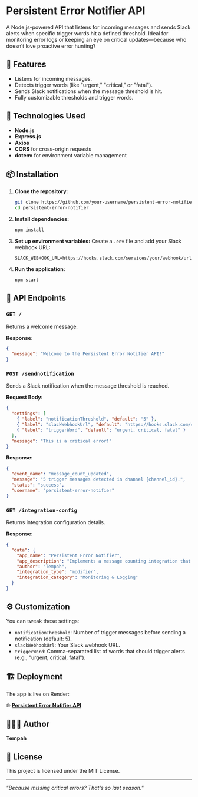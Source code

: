 # Persistent Error Notifier API

A Node.js-powered API that listens for incoming messages and sends Slack alerts when specific trigger words hit a defined threshold. Ideal for monitoring error logs or keeping an eye on critical updates—because who doesn’t love proactive error hunting?

## 🚀 Features

- Listens for incoming messages.
- Detects trigger words (like "urgent," "critical," or "fatal").
- Sends Slack notifications when the message threshold is hit.
- Fully customizable thresholds and trigger words.

## 🔧 Technologies Used

- **Node.js**
- **Express.js**
- **Axios**
- **CORS** for cross-origin requests
- **dotenv** for environment variable management

## 📦 Installation

1. **Clone the repository:**
   ```bash
   git clone https://github.com/your-username/persistent-error-notifier.git
   cd persistent-error-notifier
   ```

2. **Install dependencies:**
   ```bash
   npm install
   ```

3. **Set up environment variables:**
   Create a `.env` file and add your Slack webhook URL:
   ```env
   SLACK_WEBHOOK_URL=https://hooks.slack.com/services/your/webhook/url
   ```

4. **Run the application:**
   ```bash
   npm start
   ```

## 📍 API Endpoints

### `GET /`
Returns a welcome message.

**Response:**
```json
{
  "message": "Welcome to the Persistent Error Notifier API!"
}
```

### `POST /sendnotification`
Sends a Slack notification when the message threshold is reached.

**Request Body:**
```json
{
  "settings": [
    { "label": "notificationThreshold", "default": "5" },
    { "label": "slackWebhookUrl", "default": "https://hooks.slack.com/services/your/webhook/url" },
    { "label": "triggerWord", "default": "urgent, critical, fatal" }
  ],
  "message": "This is a critical error!"
}
```

**Response:**
```json
{
  "event_name": "message_count_updated",
  "message": "5 trigger messages detected in channel {channel_id}.",
  "status": "success",
  "username": "persistent-error-notifier"
}
```

### `GET /integration-config`
Returns integration configuration details.

**Response:**
```json
{
  "data": {
    "app_name": "Persistent Error Notifier",
    "app_description": "Implements a message counting integration that sends Slack alerts when a certain threshold is reached.",
    "author": "Tempah",
    "integration_type": "modifier",
    "integration_category": "Monitoring & Logging"
  }
}
```

## ⚙️ Customization
You can tweak these settings:

- `notificationThreshold`: Number of trigger messages before sending a notification (default: 5).
- `slackWebhookUrl`: Your Slack webhook URL.
- `triggerWord`: Comma-separated list of words that should trigger alerts (e.g., "urgent, critical, fatal").

## 🏗️ Deployment

The app is live on Render:

🌐 **[Persistent Error Notifier API](https://telexintegration.onrender.com)**

## 👨🏽‍💻 Author

**Tempah**

## 📄 License

This project is licensed under the MIT License.

---

_"Because missing critical errors? That's so last season."_

